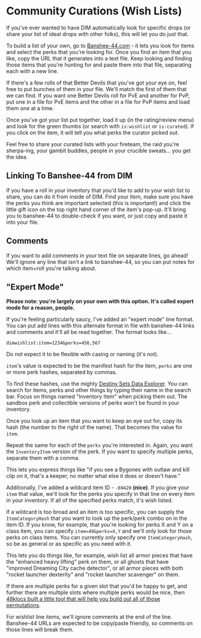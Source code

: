 Community Curations (Wish Lists)
================================

If you've ever wanted to have DIM automatically look for specific drops (or share your list of ideal drops with other folks), this will let you do just that.

To build a list of your own, go to [Banshee-44.com](https://banshee-44.com/) - it lets you look for items and select the perks that you're looking for. Once you find an item that you like, copy the URL that it generates into a text file. Keep looking and finding those items that you're hunting for and paste them into that file, separating each with a new line.

If there's a few rolls of that Better Devils that you've got your eye on, feel free to put bunches of them in your file. We'll match the first of them that we can find. If you want one Better Devils roll for PvE and another for PvP, put one in a file for PvE items and the other in a file for PvP items and load them one at a time.

Once you've got your list put together, load it up (in the rating/review menu) and look for the green thumbs (or search with `is:wishlist` or `is:curated`). If you click on the item, it will tell you what perks the curator picked out.

Feel free to share your curated lists with your fireteam, the raid you're sherpa-ing, your gambit buddies, people in your crucible sweats... you get the idea.

## Linking To Banshee-44 from DIM

If you have a roll in your inventory that you'd like to add to your wish list to share, you can do it from inside of DIM. Find your item, make sure you have the perks you think are important selected (this is important!) and click the little gift icon on the top right hand corner of the item's pop-up. It'll bring you to banshee-44 to double-check if you want, or just copy and paste it into your file.

## Comments

If you want to add comments in your text file on separate lines, go ahead! We'll ignore any line that isn't a link to banshee-44, so you can put notes for which item+roll you're talking about.

## "Expert Mode"

**Please note: you're largely on your own with this option. It's called expert mode for a reason, people.**

If you're feeling particularly saucy, I've added an "expert mode" line format. You can put add lines with this alternate format in file with banshee-44 links and comments and it'll all be read together. The format looks like...

`dimwishlist:item=1234&perks=456,567`

Do not expect it to be flexible with casing or naming (it's not).

`item`'s value is expected to be the manifest hash for the item, `perks` are one or more perk hashes, separated by commas.

To find these hashes, use the mighty [Destiny Sets Data Explorer](https://data.destinysets.com/). You can search for items, perks and other things by typing their name in the search bar. Focus on things named "Inventory Item" when picking them out. The sandbox perk and collectible versions of perks won't be found in your inventory.

Once you look up an item that you want to keep an eye out for, copy its hash (the number to the right of the name). That becomes the value for `item`.

Repeat the same for each of the `perks` you're interested in. Again, you want the `InventoryItem` version of the perk. If you want to specify multiple perks, separate them with a comma.

This lets you express things like "if you see a Bygones with outlaw and kill clip on it, that's a keeper, no matter what else it does or doesn't have."

Additionally, I've added a wildcard item ID - `-69420` **(nice)**. If you give your `item` that value, we'll look for the perks you specify in that line on every item in your inventory. If all of the specified perks match, it's wish listed.

If a wildcard is too broad and an item is too specific, you can supply the `ItemCategoryHash` that you want to look up the perk/perk combo on in the item ID. If you know, for example, that you're looking for perks X and Y on a class item, you can specify `item=49&perks=X,Y` and we'll only look for those perks on class items. You can currently only specify one `ItemCategoryHash`, so be as general or as specific as you need with it.

This lets you do things like, for example, wish list all armor pieces that have the "enhanced heavy lifting" perk on them, or all ghosts that have "improved Dreaming City cache detector", or all armor pieces with both "rocket launcher dexterity" and "rocket launcher scavenger" on them.

If there are multiple perks for a given slot that you'd be happy to get, and further there are multiple slots where multiple perks would be nice, then [48klocs built a little tool that will help you build out all of those permutations](https://48klocs.github.io/wish-list-magic-wand/fingerwave.html).

For wishlist line items, we'll ignore comments at the end of the line. Banshee-44 URLs are expected to be copy/paste friendly, so comments on those lines will break them.
